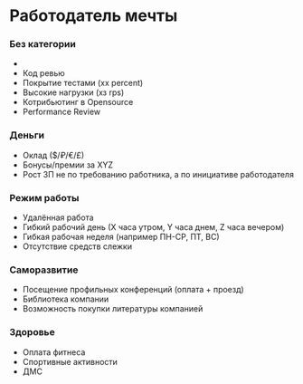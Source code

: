 # Работодатель мечты

### Без категории
- 
- Код ревью
- Покрытие тестами (xx percent)
- Высокие нагрузки (хз rps)
- Котрибьютинг в Opensource
- Performance Review

### Деньги
- Оклад ($/₽/€/£)
- Бонусы/премии за XYZ
- Рост ЗП не по требованию работника, а по инициативе работодателя

### Режим работы
- Удалённая работа
- Гибкий рабочий день (Х часа утром, Y часа днем, Z часа вечером)
- Гибкая рабочая неделя (например ПН-СР, ПТ, ВС)
- Отсутствие средств слежки

### Саморазвитие
- Посещение профильных конференций (оплата + проезд)
- Библиотека компании
- Возможность покупки литературы компанией

### Здоровье
- Оплата фитнеса
- Спортивные активности
- ДМС

